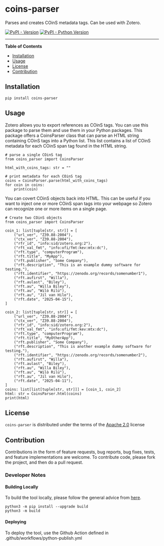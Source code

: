 # coins-parser

Parses and creates COinS metadata tags. Can be used with Zotero.

[![PyPI - Version](https://img.shields.io/pypi/v/coins-parser.svg)](https://pypi.org/project/coins-parser)
[![PyPI - Python Version](https://img.shields.io/pypi/pyversions/coins-parser.svg)](https://pypi.org/project/coins-parser)

---

**Table of Contents**

- [Installation](#installation)
- [Usage](#usage)
- [License](#license)
- [Contribution](#contribution)

## Installation

```console
pip install coins-parser
```

## Usage



Zotero allows you to export references as COinS tags. You can use this package to parse them and use them in your Python packages. This package offers a CoinsParser class that can parse an HTML string containing COinS tags into a Python list. This list contains a list of COinS metadata for each COinS span tag found in the HTML string.

```console
# parse a single COinS tag
from coins_parser import CoinsParser

html_with_coins_tags: str = ""

# print metadata for each COinS tag
coins = CoinsParser.parse(html_with_coins_tags)
for coin in coins:
    print(coin)
```

You can covert COinS objects back into HTML. 
This can be useful if you want to inject one or more COinS span tags into your webpage
so Zotero can recognize one or more items on a single page.

```
# Create two COinS objects
from coins_parser import CoinsParser

coin_1: list[tuple[str, str]] = [
    ("url_ver", "Z39.88-2004"),
    ("ctx_ver", "Z39.88-2004"),
    ("rfr_id", "info:sid/zotero.org:2"),
    ("rft_val_fmt", "info:ofi/fmt:kev:mtx:dc"),
    ("rft.type", "computerProgram"),
    ("rft.title", "MyApp"),
    ("rft.publisher", "Some Company"),
    ("rft.description", "This is an example dummy software for testing."),
    ("rft.identifier", "https://zenodo.org/records/somenumber1"),
    ("rft.aufirst", "Willa"),
    ("rft.aulast", "Biley"),
    ("rft.au", "Willa Biley"),
    ("rft.au", "Wilò Rilü"),
    ("rft.au", "Jil van Hilo"),
    ("rft.date", "2025-04-15"),
]

coin_2: list[tuple[str, str]] = [
    ("url_ver", "Z39.88-2004"),
    ("ctx_ver", "Z39.88-2004"),
    ("rfr_id", "info:sid/zotero.org:2"),
    ("rft_val_fmt", "info:ofi/fmt:kev:mtx:dc"),
    ("rft.type", "computerProgram"),
    ("rft.title", "MyOtherApp"),
    ("rft.publisher", "Some Company"),
    ("rft.description", "This is another example dummy software for testing."),
    ("rft.identifier", "https://zenodo.org/records/somenumber2"),
    ("rft.aufirst", "Willa"),
    ("rft.aulast", "Biley"),
    ("rft.au", "Willa Biley"),
    ("rft.au", "Wilò Rilü"),
    ("rft.au", "Jil van Hilo"),
    ("rft.date", "2025-04-11"),
]
coins: list[list[tuple[str, str]]] = [coin_1, coin_2]
html: str = CoinsParser.html(coins)  
print(html)
```


## License

`coins-parser` is distributed under the terms of the [Apache 2.0](https://spdx.org/licenses/Apache-2.0.html) license

## Contribution

Contributions in the form of feature requests, bug reports, bug fixes, tests, and feature implementations are welcome. To contribute code, please fork the project, and then do a pull request.

### Developer Notes

#### Building Locally

To build the tool locally, please follow the general advice from [here](https://packaging.python.org/en/latest/tutorials/packaging-projects/).

```
python3 -m pip install --upgrade build
python3 -m build
```

#### Deploying

To deploy the tool, use the Github Action defined in .github/workflows/python-publish.yml